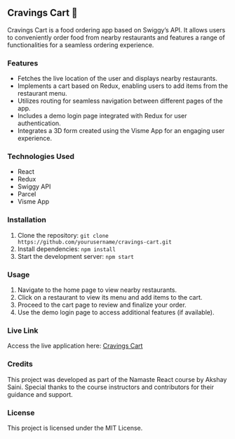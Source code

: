 
## Cravings Cart 🍔

Cravings Cart is a food ordering app based on Swiggy’s API. It allows users to conveniently order food from nearby restaurants and features a range of functionalities for a seamless ordering experience.

### Features

-   Fetches the live location of the user and displays nearby restaurants.
-   Implements a cart based on Redux, enabling users to add items from the restaurant menu.
-   Utilizes routing for seamless navigation between different pages of the app.
-   Includes a demo login page integrated with Redux for user authentication.
-   Integrates a 3D form created using the Visme App for an engaging user experience.

### Technologies Used

-   React
-   Redux
-   Swiggy API
-   Parcel
-   Visme App

### Installation

1.  Clone the repository: `git clone https://github.com/yourusername/cravings-cart.git`
2.  Install dependencies: `npm install`
3.  Start the development server: `npm start`

### Usage

1.  Navigate to the home page to view nearby restaurants.
2.  Click on a restaurant to view its menu and add items to the cart.
3.  Proceed to the cart page to review and finalize your order.
4.  Use the demo login page to access additional features (if available).


### Live Link

Access the live application here: [Cravings Cart](https://cravingscart.web.app/)
### Credits

This project was developed as part of the Namaste React course by Akshay Saini. Special thanks to the course instructors and contributors for their guidance and support.

### License

This project is licensed under the MIT License.
